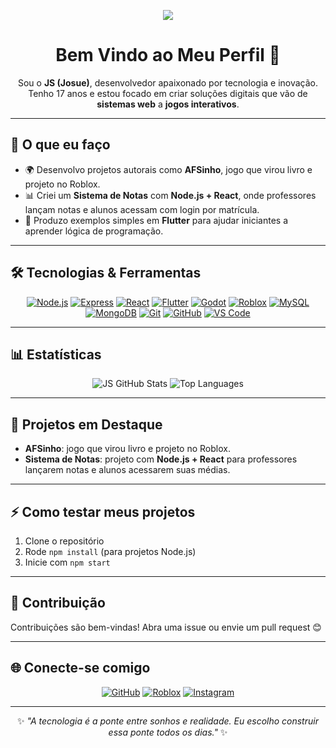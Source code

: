 <p align="center">
<img src="https://capsule-render.vercel.app/api?type=waving&color=5CD65C&height=200&section=header&text=Js&fontSize=40&fontColor=FFFFFF&animation=twinkling&fontAlignY=40"/>

<h1 align="center">Bem Vindo ao Meu Perfil 👋</h1>

<p align="center">
Sou o <strong>JS (Josue)</strong>, desenvolvedor apaixonado por tecnologia e inovação.<br>
Tenho 17 anos e estou focado em criar soluções digitais que vão de <strong>sistemas web</strong> a <strong>jogos interativos</strong>.
</p>

---

## 🚀 O que eu faço
- 🌍 Desenvolvo projetos autorais como **AFSinho**, jogo que virou livro e projeto no Roblox.  
- 📊 Criei um **Sistema de Notas** com **Node.js + React**, onde professores lançam notas e alunos acessam com login por matrícula.  
- 📱 Produzo exemplos simples em **Flutter** para ajudar iniciantes a aprender lógica de programação.  

---

## 🛠️ Tecnologias & Ferramentas
<p align="center">
  <a href="https://nodejs.org/"><img alt="Node.js" src="https://img.shields.io/badge/-Node.js-339933?style=for-the-badge&logo=node.js&logoColor=white"></a>
  <a href="https://expressjs.com/"><img alt="Express" src="https://img.shields.io/badge/-Express-000000?style=for-the-badge&logo=express&logoColor=white"></a>
  <a href="https://react.dev/"><img alt="React" src="https://img.shields.io/badge/-React-20232A?style=for-the-badge&logo=react&logoColor=61DAFB"></a>
  <a href="https://flutter.dev/"><img alt="Flutter" src="https://img.shields.io/badge/-Flutter-02569B?style=for-the-badge&logo=flutter&logoColor=white"></a>
  <a href="https://godotengine.org/"><img alt="Godot" src="https://img.shields.io/badge/-Godot-478CBF?style=for-the-badge&logo=godot-engine&logoColor=white"></a>
  <a href="https://www.roblox.com/pt/users/3617240799/profile"><img alt="Roblox" src="https://img.shields.io/badge/-Roblox-FF0000?style=for-the-badge&logo=roblox&logoColor=white"></a>
  <a href="https://www.mysql.com/"><img alt="MySQL" src="https://img.shields.io/badge/-MySQL-005C84?style=for-the-badge&logo=mysql&logoColor=white"></a>
  <a href="https://www.mongodb.com/"><img alt="MongoDB" src="https://img.shields.io/badge/-MongoDB-4EA94B?style=for-the-badge&logo=mongodb&logoColor=white"></a>
  <a href="https://git-scm.com/"><img alt="Git" src="https://img.shields.io/badge/-Git-F05032?style=for-the-badge&logo=git&logoColor=white"></a>
  <a href="https://github.com/js07f"><img alt="GitHub" src="https://img.shields.io/badge/-GitHub-181717?style=for-the-badge&logo=github&logoColor=white"></a>
  <a href="https://code.visualstudio.com/"><img alt="VS Code" src="https://img.shields.io/badge/-VSCode-0078d7?style=for-the-badge&logo=visual-studio-code&logoColor=white"></a>
</p>


---

## 📊 Estatísticas
<p align="center">
  <img alt="JS GitHub Stats" src="https://github-readme-stats.vercel.app/api?username=js07f&show_icons=true&theme=dark">
  <img alt="Top Languages" src="https://github-readme-stats.vercel.app/api/top-langs/?username=js07f&layout=compact&theme=dark">
</p>

---

## 🌟 Projetos em Destaque
- **AFSinho**: jogo que virou livro e projeto no Roblox.  
- **Sistema de Notas**: projeto com **Node.js + React** para professores lançarem notas e alunos acessarem suas médias.

---

## ⚡ Como testar meus projetos
1. Clone o repositório  
2. Rode `npm install` (para projetos Node.js)  
3. Inicie com `npm start`  

---

## 🤝 Contribuição
Contribuições são bem-vindas! Abra uma issue ou envie um pull request 😊

---

## 🌐 Conecte-se comigo
<p align="center">
  <a href="https://github.com/js07f"><img alt="GitHub" src="https://img.shields.io/badge/GitHub-181717?style=for-the-badge&logo=github&logoColor=white"></a>
  <a href="https://www.roblox.com/pt/users/3617240799/profile"><img alt="Roblox" src="https://img.shields.io/badge/Roblox-FF0000?style=for-the-badge&logo=roblox&logoColor=white"></a>
  <a href="https://www.instagram.com/js_07f/"><img alt="Instagram" src="https://img.shields.io/badge/Instagram-E4405F?style=for-the-badge&logo=instagram&logoColor=white"></a>
</p>

---

<p align="center">
✨ <em>"A tecnologia é a ponte entre sonhos e realidade. Eu escolho construir essa ponte todos os dias."</em> ✨
</p>
